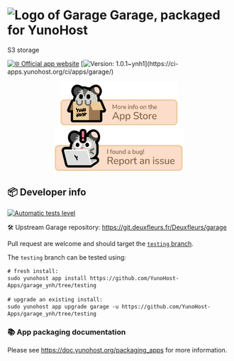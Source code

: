 <!--
N.B.: This README was automatically generated by <https://github.com/YunoHost/apps_tools/blob/main/readme_generator>
It shall NOT be edited by hand.
-->

<h1>
  <img src="https://raw.githubusercontent.com/YunoHost/apps/main/logos/garage.png" width="32px" alt="Logo of Garage">
  Garage, packaged for YunoHost
</h1>

S3 storage

[![🌐 Official app website](https://img.shields.io/badge/Official_app_website-darkgreen?style=for-the-badge)](https://garagehq.deuxfleurs.fr/)
[![Version: 1.0.1~ynh1](https://img.shields.io/badge/Version-1.0.1~ynh1-rgba(0,150,0,1)?style=for-the-badge)](https://ci-apps.yunohost.org/ci/apps/garage/)

<div align="center">
<a href="https://apps.yunohost.org/app/garage"><img height="100px" src="https://github.com/YunoHost/yunohost-artwork/raw/refs/heads/main/badges/neopossum-badges/badge_more_info_on_the_appstore.svg"/></a>
<a href="https://github.com/YunoHost-Apps/garage_ynh/issues"><img height="100px" src="https://github.com/YunoHost/yunohost-artwork/raw/refs/heads/main/badges/neopossum-badges/badge_report_an_issue.svg"/></a>
</div>

## 📦 Developer info

[![Automatic tests level](https://apps.yunohost.org/badge/cilevel/garage)](https://ci-apps.yunohost.org/ci/apps/garage/)

🛠️ Upstream Garage repository: <https://git.deuxfleurs.fr/Deuxfleurs/garage>

Pull request are welcome and should target the [`testing` branch](https://github.com/YunoHost-Apps/garage_ynh/tree/testing).

The `testing` branch can be tested using:
```
# fresh install:
sudo yunohost app install https://github.com/YunoHost-Apps/garage_ynh/tree/testing

# upgrade an existing install:
sudo yunohost app upgrade garage -u https://github.com/YunoHost-Apps/garage_ynh/tree/testing
```

### 📚 App packaging documentation

Please see <https://doc.yunohost.org/packaging_apps> for more information.